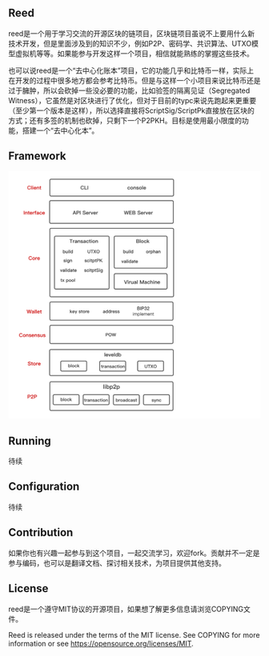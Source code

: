 ## Reed
reed是一个用于学习交流的开源区块的链项目，区块链项目虽说不上要用什么新技术开发，但是里面涉及到的知识不少，例如P2P、密码学、共识算法、UTXO模型虚拟机等等。如果能参与开发这样一个项目，相信就能熟练的掌握这些技术。

也可以说reed是一个“去中心化账本”项目，它的功能几乎和比特币一样，实际上在开发的过程中很多地方都会参考比特币。但是与这样一个小项目来说比特币还是过于臃肿，所以会砍掉一些没必要的功能，比如验签的隔离见证（Segregated Witness），它虽然是对区块进行了优化，但对于目前的typc来说先跑起来更重要（至少第一个版本是这样），所以选择直接将ScriptSig/ScriptPk直接放在区块的方式；还有多签的机制也砍掉，只剩下一个P2PKH。目标是使用最小限度的功能，搭建一个“去中心化本”。

## Framework
![reed framework](doc/framework.jpg)

## Running
待续

## Configuration
待续


## Contribution
如果你也有兴趣一起参与到这个项目，一起交流学习，欢迎fork。贡献并不一定是参与编码，也可以是翻译文档、探讨相关技术，为项目提供其他支持。

## License
reed是一个遵守MIT协议的开源项目，如果想了解更多信息请浏览COPYING文件。

Reed is released under the terms of the MIT license. See COPYING for more information or see https://opensource.org/licenses/MIT.